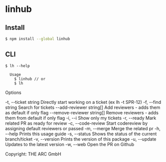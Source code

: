 # linhub

## Install

```bash
$ npm install --global linhub
```


## CLI

```
$ lh --help

  Usage
    $ linhub // or
    $ lh
```

Options

  -t, --ticket string          Directly start working on a ticket (ex lh -t SPR-12)
  -f, --find string            Search for tickets
  --add-reviewer string[]      Add reviewers - adds them as default if only flag
  --remove-reviewer string[]   Remove reviewers - adds them from default if only flag
  -i, --i                      Show only my tickets
  -r, --ready                  Mark related PR as ready for review
  -c, --code-review            Start codereview by assigning default reviewers or passed
  -m, --merge                  Merge the related pr
  -h, --help                   Prints this usage guide
  -s, --status                 Shows the status of the current branch/ticket
  -v, --version                Prints the version of this package
  -u, --update                 Updates to the latest version
  -w, --web                    Open the PR on Github

Copyright: THE ARC GmbH

